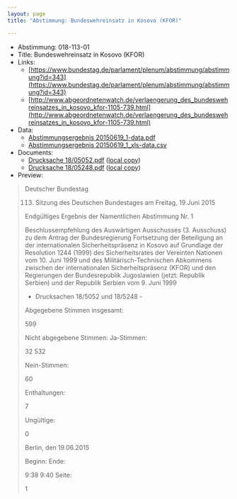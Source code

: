 ```yaml
---
layout: page
title: "Abstimmung: Bundeswehreinsatz in Kosovo (KFOR)"

---
```


* Abstimmung: 018-113-01
* Title: Bundeswehreinsatz in Kosovo (KFOR)
* Links: 
    * [https://www.bundestag.de/parlament/plenum/abstimmung/abstimmung?id=343](https://www.bundestag.de/parlament/plenum/abstimmung/abstimmung?id=343)
    * [http://www.abgeordnetenwatch.de/verlaengerung_des_bundeswehreinsatzes_in_kosovo_kfor-1105-739.html](http://www.abgeordnetenwatch.de/verlaengerung_des_bundeswehreinsatzes_in_kosovo_kfor-1105-739.html)
* Data: 
    * [Abstimmungsergebnis 20150619_1-data.pdf](/res/abstimmungsliste/20150619_1-data.pdf)
    * [Abstimmungsergebnis 20150619_1_xls-data.csv](/res/abstimmungsliste/analyses/20150619_1_xls-data.csv)
* Documents: 
    * [Drucksache 18/05052.pdf](http://dip21.bundestag.de/dip21/btd/18/050/1805052.pdf) ([local copy](/res/abstimmungsdaten/018-113-01/1805052.pdf))
    * [Drucksache 18/05248.pdf](http://dip21.bundestag.de/dip21/btd/18/052/1805248.pdf) ([local copy](/res/abstimmungsdaten/018-113-01/1805248.pdf))
* Preview: 
> Deutscher Bundestag
> 
> 113. Sitzung des Deutschen Bundestages
> am Freitag, 19.Juni 2015
> 
> Endgültiges Ergebnis der Namentlichen Abstimmung Nr. 1
> 
> Beschlussempfehlung des Auswärtigen Ausschusses (3. Ausschuss) zu dem Antrag der
> Bundesregierung
> Fortsetzung der Beteiligung an der internationalen Sicherheitspräsenz in Kosovo auf
> Grundlage der Resolution 1244 (1999) des Sicherheitsrates der Vereinten Nationen vom 10.
> Juni 1999 und des Militärisch-Technischen Abkommens zwischen der internationalen
> Sicherheitspräsenz (KFOR) und den Regierungen der Bundesrepublik Jugoslawien (jetzt:
> Republik Serbien) und der Republik Serbien vom 9. Juni 1999
> - Drucksachen 18/5052 und 18/5248 -
> 
> Abgegebene Stimmen insgesamt:
> 
> 599
> 
> Nicht abgegebene Stimmen:
> Ja-Stimmen:
> 
> 32
> 532
> 
> Nein-Stimmen:
> 
> 60
> 
> Enthaltungen:
> 
> 7
> 
> Ungültige:
> 
> 0
> 
> Berlin, den 19.06.2015
> 
> Beginn:
> Ende:
> 
> 9:38
> 9:40
> Seite:
> 
> 1
> 
> 

